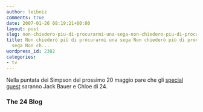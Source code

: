 ```yaml
---
author: leibniz
comments: true
date: 2007-01-26 08:19:21+00:00
layout: post
slug: non-chiedero-piu-di-procurarmi-una-sega-non-chiedero-piu-di-procurarmi-una-sega-non-ch
title: Non chiederò più di procurarmi una sega Non chiederò più di procurarmi una
  sega Non ch...
wordpress_id: 2382
categories:
- tv
---
```


Nella puntata dei Simpson del prossimo 20 maggio pare che gli [special guest](http://www.the24blog.com/24-news/kiefer-spoofs-jack-on-the-simp.php) saranno Jack Bauer e Chloe di 24.

### The 24 Blog
